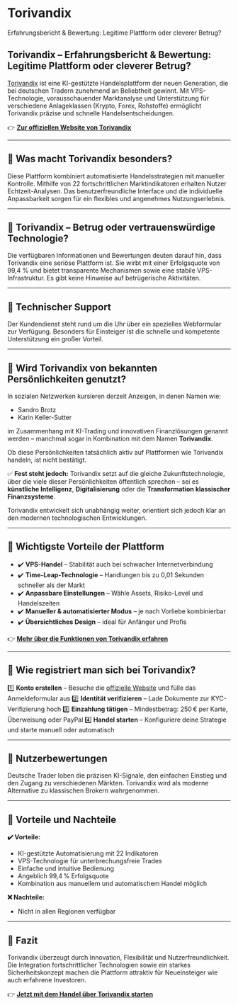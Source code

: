 # Torivandix
Erfahrungsbericht &amp; Bewertung: Legitime Plattform oder cleverer Betrug?
## Torivandix – Erfahrungsbericht & Bewertung: Legitime Plattform oder cleverer Betrug?

[Torivandix](https://torivandix.ch) ist eine KI-gestützte Handelsplattform der neuen Generation, die bei deutschen Tradern zunehmend an Beliebtheit gewinnt. Mit VPS-Technologie, vorausschauender Marktanalyse und Unterstützung für verschiedene Anlageklassen (Krypto, Forex, Rohstoffe) ermöglicht Torivandix präzise und schnelle Handelsentscheidungen.

👉 **[Zur offiziellen Website von Torivandix](https://torivandix.ch)**

---

## 📌 Was macht Torivandix besonders?

Diese Plattform kombiniert automatisierte Handelsstrategien mit manueller Kontrolle. Mithilfe von 22 fortschrittlichen Marktindikatoren erhalten Nutzer Echtzeit-Analysen. Das benutzerfreundliche Interface und die individuelle Anpassbarkeit sorgen für ein flexibles und angenehmes Nutzungserlebnis.

---

## 📌 Torivandix – Betrug oder vertrauenswürdige Technologie?

Die verfügbaren Informationen und Bewertungen deuten darauf hin, dass Torivandix eine seriöse Plattform ist. Sie wirbt mit einer Erfolgsquote von 99,4 % und bietet transparente Mechanismen sowie eine stabile VPS-Infrastruktur. Es gibt keine Hinweise auf betrügerische Aktivitäten.

---

## 📌 Technischer Support

Der Kundendienst steht rund um die Uhr über ein spezielles Webformular zur Verfügung. Besonders für Einsteiger ist die schnelle und kompetente Unterstützung ein großer Vorteil.

---

## 📌 Wird Torivandix von bekannten Persönlichkeiten genutzt?

In sozialen Netzwerken kursieren derzeit Anzeigen, in denen Namen wie:

- Sandro Brotz
- Karin Keller-Sutter

im Zusammenhang mit KI-Trading und innovativen Finanzlösungen genannt werden – manchmal sogar in Kombination mit dem Namen **Torivandix**.

Ob diese Persönlichkeiten tatsächlich aktiv auf Plattformen wie Torivandix handeln, ist nicht bestätigt.

✅ **Fest steht jedoch:** Torivandix setzt auf die gleiche Zukunftstechnologie, über die viele dieser Persönlichkeiten öffentlich sprechen – sei es **künstliche Intelligenz**, **Digitalisierung** oder die **Transformation klassischer Finanzsysteme**.

Torivandix entwickelt sich unabhängig weiter, orientiert sich jedoch klar an den modernen technologischen Entwicklungen.

---

## 📌 Wichtigste Vorteile der Plattform

- ✔️ **VPS-Handel** – Stabilität auch bei schwacher Internetverbindung
- ✔️ **Time-Leap-Technologie** – Handlungen bis zu 0,01 Sekunden schneller als der Markt
- ✔️ **Anpassbare Einstellungen** – Wähle Assets, Risiko-Level und Handelszeiten
- ✔️ **Manueller & automatisierter Modus** – je nach Vorliebe kombinierbar
- ✔️ **Übersichtliches Design** – ideal für Anfänger und Profis

👉 **[Mehr über die Funktionen von Torivandix erfahren](https://torivandix.ch)**

---

## 📌 Wie registriert man sich bei Torivandix?

1️⃣ **Konto erstellen** – Besuche die [offizielle Website](https://torivandix.ch) und fülle das Anmeldeformular aus
2️⃣ **Identität verifizieren** – Lade Dokumente zur KYC-Verifizierung hoch
3️⃣ **Einzahlung tätigen** – Mindestbetrag: 250 € per Karte, Überweisung oder PayPal
4️⃣ **Handel starten** – Konfiguriere deine Strategie und starte manuell oder automatisch

---

## 📌 Nutzerbewertungen

Deutsche Trader loben die präzisen KI-Signale, den einfachen Einstieg und den Zugang zu verschiedenen Märkten. Torivandix wird als moderne Alternative zu klassischen Brokern wahrgenommen.

---

## 📌 Vorteile und Nachteile

**✔️ Vorteile:**
- KI-gestützte Automatisierung mit 22 Indikatoren
- VPS-Technologie für unterbrechungsfreie Trades
- Einfache und intuitive Bedienung
- Angeblich 99,4 % Erfolgsquote
- Kombination aus manuellem und automatischem Handel möglich

**❌ Nachteile:**
- Nicht in allen Regionen verfügbar

---

## 📌 Fazit

Torivandix überzeugt durch Innovation, Flexibilität und Nutzerfreundlichkeit. Die Integration fortschrittlicher Technologien sowie ein starkes Sicherheitskonzept machen die Plattform attraktiv für Neueinsteiger wie auch erfahrene Investoren.

👉 **[Jetzt mit dem Handel über Torivandix starten](https://torivandix.ch)**
